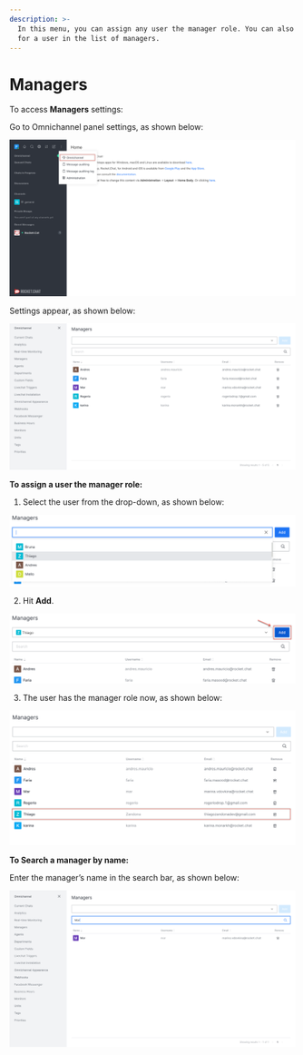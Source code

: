 ```yaml
---
description: >-
  In this menu, you can assign any user the manager role. You can also search
  for a user in the list of managers.
---
```


# Managers

To access **Managers** settings:

Go to Omnichannel panel settings, as shown below:

![](../../../.gitbook/assets/0%20%285%29.png)

Settings appear, as shown below:

![](../../../.gitbook/assets/1%20%285%29.png)

**To assign a user the manager role:**

1. Select the user from the drop-down, as shown below:

![](../../../.gitbook/assets/2%20%285%29.png)

2. Hit **Add**.

![](../../../.gitbook/assets/3%20%285%29.png)

3. The user has the manager role now, as shown below:

![](../../../.gitbook/assets/4%20%285%29.png)

**To Search a manager by name:**

Enter the manager’s name in the search bar, as shown below:

![](../../../.gitbook/assets/5%20%284%29.png)


